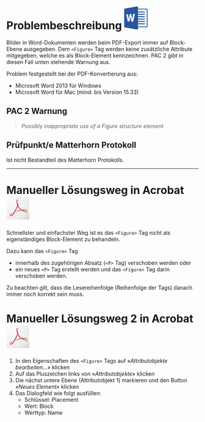 # Problembeschreibung ![](/assets/icon_word.gif)

Bilder in Word-Dokumenten werden beim PDF-Export immer auf Block-Ebene ausgegeben. Dem `<Figure>` Tag werden keine zusätzliche Attribute mitgegeben, welche es als Block-Element kennzeichnen. PAC 2 gibt in diesen Fall unten stehende Warnung aus.

Problem festgestellt bei der PDF-Konvertierung aus:

* Microsoft Word 2013 für Windows
* Microsoft Word für Mac \(mind. bis Version 15.33\)

## PAC 2 Warnung

> _Possibly inappropriate use of a Figure structure element_

## Prüfpunkt/e Matterhorn Protokoll

Ist nicht Bestandteil des Matterhorn Protokolls.

---

# Manueller Lösungsweg in Acrobat ![](/assets/icon_acrobat.gif)

Schnellster und einfachster Weg ist es das `<Figure>` Tag nicht als eigenständiges Block-Element zu behandeln.

Dazu kann das `<Figure>` Tag

* innerhalb des zugehörigen Absatz \(`<P>` Tag\) verschoben werden oder 
* ein neues `<P>` Tag erstellt werden und das `<Figure>` Tag darin verschoben werden.

Zu beachten gilt, dass die Lesereihenfolge \(Reihenfolge der Tags\) danach immer noch korrekt sein muss.

# Manueller Lösungsweg 2 in Acrobat ![](/assets/icon_acrobat.gif)

1. In den Eigenschaften des `<Figure>` Tags auf «_Attributobjekte bearbeiten…_» klicken
2. Auf das Pluszeichen links von «_Attributobjekte_» klicken
3. Die nächst untere Ebene \(Attributobjekt 1\) markieren und den Button _«Neues Element»_ klicken
4. Das Dialogfeld wie folgt ausfüllen:
   * Schlüssel: Placement
   * Wert: Block
   * Werttyp: Name



